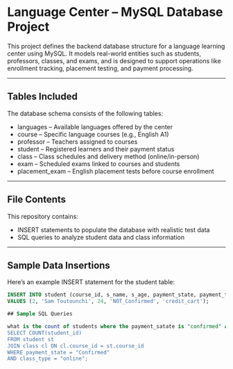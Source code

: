 # Language Center – MySQL Database Project

This project defines the backend database structure for a language learning center using MySQL. It models real-world entities such as students, professors, classes, and exams, and is designed to support operations like enrollment tracking, placement testing, and payment processing.

---

## Tables Included

The database schema consists of the following tables:

- languages – Available languages offered by the center  
- course – Specific language courses (e.g., English A1)  
- professor – Teachers assigned to courses  
- student – Registered learners and their payment status  
- class – Class schedules and delivery method (online/in-person)  
- exam – Scheduled exams linked to courses and students  
- placement_exam – English placement tests before course enrollment

---

## File Contents

This repository contains:

- INSERT statements to populate the database with realistic test data
- SQL queries to analyze student data and class information

---

## Sample Data Insertions

Here’s an example INSERT statement for the student table:

```sql
INSERT INTO student (course_id, s_name, s_age, payment_state, payment_type)
VALUES (2, 'Sam Toutounchi', 24, 'NOT_Confirmed', 'credit_cart');

## Sample SQL Queries

what is the count of students where the payment_satate is "confirmed" and the class's type is "online"
SELECT COUNT(student_id)
FROM student st
JOIN class cl ON cl.course_id = st.course_id
WHERE payment_state = "Confirmed"
AND class_type = "online";



